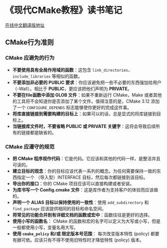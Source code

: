 # 《现代CMake教程》读书笔记

[在线中文翻译版地址](https://modern-cmake-cn.github.io/Modern-CMake-zh_CN)

## CMake行为准则

### CMake 应避免的行为

- **不要使用具有全局作用域的函数**：这包含 `link_directories`、 `include_libraries` 等相似的函数。
- **不要添加非必要的 PUBLIC 要求**：你应该避免把一些不必要的东西强加给用户（-Wall）。相比于 **PUBLIC**，更应该把他们声明为 **PRIVATE**。
- **不要在file函数中添加 GLOB 文件**：如果不重新运行 CMake，Make 或者其他的工具将不会知道你是否添加了某个文件。值得注意的是，CMake 3.12 添加了一个 `CONFIGURE_DEPENDS` 标志能够使你更好的完成这件事。
- **将库直接链接到需要构建的目标上**：如果可以的话，总是显式的将库链接到目标上。
- **当链接库文件时，不要省略 PUBLIC 或 PRIVATE 关键字**：这将会导致后续所有的链接都是缺省的。

### CMake 应遵守的规范

- **把 CMake 程序视作代码**：它是代码。它应该和其他的代码一样，是整洁并且可读的。
- **建立目标的观念**：你的目标应该代表一系列的概念。为任何需要保持一致的东西指定一个 （导入型）INTERFACE 目标，然后每次都链接到该目标。
- **导出你的接口**：你的 CMake 项目应该可以直接构建或者安装。
- **为库书写一个 Config.cmake 文件**：这是库作者为支持客户的体验而应该做的。
- **声明一个 ALIAS 目标以保持使用的一致性**：使用 `add_subdirectory` 和 `find_package` 应该提供相同的目标和命名空间。
- **将常见的功能合并到有详细文档的函数或宏中**：函数往往是更好的选择。
- **使用小写的函数名**： CMake 的函数和宏的名字可以定义为大写或小写，但是一般都使用小写，变量名用大写。
- **使用 `cmake_policy` 和/或 限定版本号范围**： 每次改变版本特性 (policy) 都要有据可依。应该只有不得不使用旧特性时才降低特性 (policy) 版本。